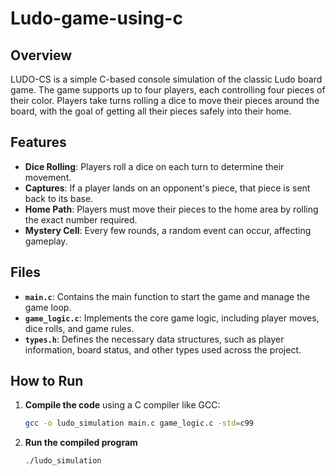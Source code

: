 # Ludo-game-using-c

## Overview

LUDO-CS is a simple C-based console simulation of the classic Ludo board game. The game supports up to four players, each controlling four pieces of their color. Players take turns rolling a dice to move their pieces around the board, with the goal of getting all their pieces safely into their home.

## Features

- **Dice Rolling**: Players roll a dice on each turn to determine their movement.
- **Captures**: If a player lands on an opponent's piece, that piece is sent back to its base.
- **Home Path**: Players must move their pieces to the home area by rolling the exact number required.
- **Mystery Cell**: Every few rounds, a random event can occur, affecting gameplay.

## Files

- **`main.c`**: Contains the main function to start the game and manage the game loop.
- **`game_logic.c`**: Implements the core game logic, including player moves, dice rolls, and game rules.
- **`types.h`**: Defines the necessary data structures, such as player information, board status, and other types used across the project.

## How to Run

1. **Compile the code** using a C compiler like GCC:
   ```bash
   gcc -o ludo_simulation main.c game_logic.c -std=c99
2. **Run the compiled program**
   ```bash
   ./ludo_simulation
